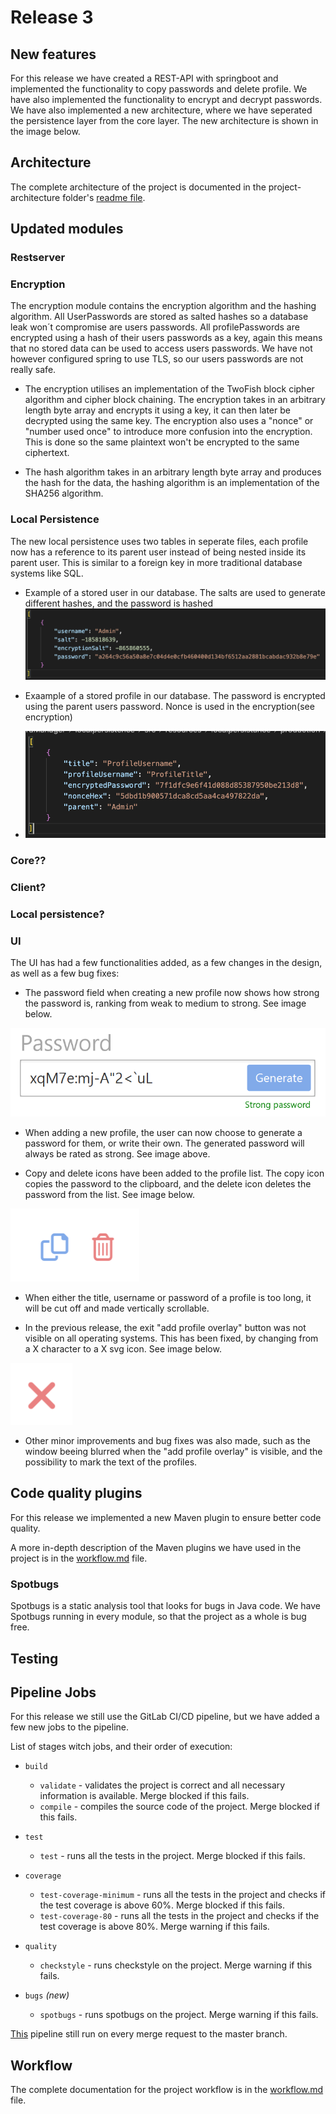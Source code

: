 # Release 3

## New features

For this release we have created a REST-API with springboot and implemented the functionality to copy passwords and delete profile. We have also implemented the functionality to encrypt and decrypt passwords. We have also implemented a new architecture, where we have seperated the persistence layer from the core layer. The new architecture is shown in the image below.

<!-- !IMAGE -->

## Architecture

The complete architecture of the project is documented in the project-architecture folder's [readme file](../project-architecture\readme.md).

## Updated modules

### Restserver

<!-- Changes in restserver -->

### Encryption

The encryption module contains the encryption algorithm and the hashing algorithm. All UserPasswords are stored as salted hashes so a database leak won´t compromise are users passwords. All profilePasswords are encrypted using a hash of their users passwords as a key, again this means that no stored data can be used to access users passwords. We have not however configured spring to use TLS, so our users passwords are not really safe.

- The encryption utilises an implementation of the TwoFish block cipher algorithm and cipher block chaining. The encryption takes in an arbitrary length byte array and encrypts it using a key, it can then later be decrypted using the same key. The encryption also uses a "nonce" or "number used once" to introduce more confusion into the encryption. This is done so the same plaintext won't be encrypted to the same ciphertext.

- The hash algorithm takes in an arbitrary length byte array and produces the hash for the data, the hashing algorithm is an implementation of the SHA256 algorithm.

### Local Persistence
The new local persistence uses two tables in seperate files, each profile now has a reference to its parent user instead of being nested inside its parent user. This is similar to a foreign key in more traditional database systems like SQL.


- Example of a stored user in our database. The salts are used to generate different hashes, and the password is hashed
![User Json Example](../images/release3_user_json_example.png)

- Exaample of a stored profile in our database. The password is encrypted using the parent users password. Nonce is used in the encryption(see encryption)
- ![Profile Json Example](../images/release3_profile_json_example.png)
<!-- Changes in encryption -->

### Core??

<!-- Changes in core -->

### Client?

<!-- Changes in client -->

### Local persistence?

<!-- Changes in persistence -->

### UI

<!-- Changes in UI -->

The UI has had a few functionalities added, as a few changes in the design, as well as a few bug fixes:

- The password field when creating a new profile now shows how strong the password is, ranking from weak to medium to strong. See image below.

![New password field when creating profile](../images/release3_password_field.png)

- When adding a new profile, the user can now choose to generate a password for them, or write their own. The generated password will always be rated as strong. See image above.

- Copy and delete icons have been added to the profile list. The copy icon copies the password to the clipboard, and the delete icon deletes the password from the list. See image below.

![Copy & delete icons](../images/release3_copy_delete_icons.png)

- When either the title, username or password of a profile is too long, it will be cut off and made vertically scrollable.

- In the previous release, the exit "add profile overlay" button was not visible on all operating systems. This has been fixed, by changing from a X character to a X svg icon. See image below.

![Exit overlay](../images/release3_exit_overlay.png)

- Other minor improvements and bug fixes was also made, such as the window beeing blurred when the "add profile overlay" is visible, and the possibility to mark the text of the profiles.

## Code quality plugins

For this release we implemented a new Maven plugin to ensure better code quality.

A more in-depth description of the Maven plugins we have used in the project is in the [workflow.md](../workflow.md) file.

### Spotbugs

Spotbugs is a static analysis tool that looks for bugs in Java code. We have Spotbugs running in every module, so that the project as a whole is bug free. <!-- Rephrase -->

## Testing

<!-- Changes in testing -->

<!-- improved testing, ui testing -->

## Pipeline Jobs

For this release we still use the GitLab CI/CD pipeline, but we have added a few new jobs to the pipeline.

List of stages witch jobs, and their order of execution:

- `build`
  - `validate` - validates the project is correct and all necessary information is available. Merge blocked if this fails.
  - `compile` - compiles the source code of the project. Merge blocked if this fails.

- `test`
  - `test` - runs all the tests in the project. Merge blocked if this fails.

- `coverage`
  - `test-coverage-minimum` - runs all the tests in the project and checks if the test coverage is above 60%. Merge blocked if this fails.
  - `test-coverage-80` - runs all the tests in the project and checks if the test coverage is above 80%. Merge warning if this fails.

- `quality`
  - `checkstyle` - runs checkstyle on the project. Merge warning if this fails.

- `bugs` *(new)*
  - `spotbugs` - runs spotbugs on the project. Merge warning if this fails.

[This](../../.gitlab-ci.yml) pipeline still run on every merge request to the master branch.

## Workflow

The complete documentation for the project workflow is in the [workflow.md](../workflow.md) file.

<!--

I tillegg til dokumentasjon i samsvar med tidligere krav skal dere denne gangen lage UML diagram som forelest.

!-  Et pakkedigram for løsningen
!- Et klassediagram for viktigste deler av systemet
!- Et sekvensdiagram for et viktig brukstilfelle, som viser koblingen mellom brukerinteraksjon og hva som skjer inni systemet inkl. REST-kall.

!- Dokumentasjon av REST-tjenesten, altså (format for) forespørslene som støttes.

*- dokumentasjon for hver release må plasseres i en egen mappe, så den tredje innleveringsdokumentasjonen må plasseres i gr22nn/docs/release3

I tillegg til overnevnte krav vil alle tidligere krav også være viktige, så se over tidligere kriterier, og bruk dem også!

Innlevering 2:

- dokumentasjon (readme filer og kommentarer) må oppdateres
*- dokumentasjon for hver release må plasseres i en egen mappe, så den andre innleveringsdokumentasjonen må plasseres i gr22nn/docs/release2
!- dokumentere arkitektur med minst et diagram (bruk PlantUML) i tillegg til teksten i readme
?- dokumentere valg knyttet til arbeidsvaner, arbeidsflyt og kodekvalitet (f.eks. tilnærming til testing, verktøy for sjekking av kodekvalitet og innstillinger for dem)

-->